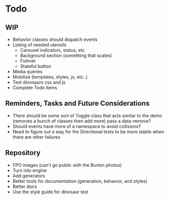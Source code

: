
# Todo

## WIP
- Behavior classes should dispatch events
- Listing of needed utensils
  - Carousel indicators, status, etc
  - Background section (something that scales)
  - Fishnet
  - Stateful button
- Media queries
- Mobilize (templates, styles, js, etc..)
- Test dinosaurs css and js
- Complete Todo items

## Reminders, Tasks and Future Considerations
- There should be some sort of Toggle class that acts similar to the
  demo (removes a bunch of classes then add more) pass a data-remove?
- Should events have more of a namespace to avoid collisions?
- Need to figure out a way for the Directional tests to be more stable
  when there are other failures

## Repository
- FPO images (can't go public with the Burton photos)
- Turn into engine
- Add generators
- Better tools for documentation (generation, behavior, and styles)
- Better docs
- Use the style guide for dinosaur test

